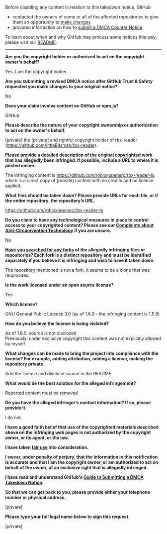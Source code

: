 Before disabling any content in relation to this takedown notice, GitHub
- contacted the owners of some or all of the affected repositories to give them an opportunity to [make changes](https://docs.github.com/en/github/site-policy/dmca-takedown-policy#a-how-does-this-actually-work).
- provided information on how to [submit a DMCA Counter Notice](https://docs.github.com/en/articles/guide-to-submitting-a-dmca-counter-notice).

To learn about when and why GitHub may process some notices this way, please visit our [README](https://github.com/github/dmca/blob/master/README.md#anatomy-of-a-takedown-notice).

---

**Are you the copyright holder or authorized to act on the copyright owner's behalf?**

Yes, I am the copyright holder.

**Are you submitting a revised DMCA notice after GitHub Trust & Safety requested you make changes to your original notice?**

No

**Does your claim involve content on GitHub or npm.js?**

GitHub

**Please describe the nature of your copyright ownership or authorization to act on the owner's behalf.**

[private] the [private] and rightful copyright holder of rbx-reader (https://github.com/littleBitsman/rbx-reader).

**Please provide a detailed description of the original copyrighted work that has allegedly been infringed. If possible, include a URL to where it is posted online.**

The infringing content is https://github.com/robloxopensrc/rbx-reader-ts, which is a direct copy of [private] content with no credits and no license applied.

**What files should be taken down? Please provide URLs for each file, or if the entire repository, the repository’s URL.**

https://github.com/robloxopensrc/rbx-reader-ts

**Do you claim to have any technological measures in place to control access to your copyrighted content? Please see our <a href="https://docs.github.com/articles/guide-to-submitting-a-dmca-takedown-notice#complaints-about-anti-circumvention-technology">Complaints about Anti-Circumvention Technology</a> if you are unsure.**

No

**<a href="https://docs.github.com/articles/dmca-takedown-policy#b-what-about-forks-or-whats-a-fork">Have you searched for any forks</a> of the allegedly infringing files or repositories? Each fork is a distinct repository and must be identified separately if you believe it is infringing and wish to have it taken down.**

The repository mentioned is not a fork, it seems to be a clone that was reuploaded.

**Is the work licensed under an open source license?**

Yes

**Which license?**

GNU General Public License 3.0 (as of 1.6.0 - the infringing content is 1.5.9)

**How do you believe the license is being violated?**

As of 1.6.0: source is not disclosed  
Previously: under exclusive copyright this content was not explicitly allowed by myself

**What changes can be made to bring the project into compliance with the license? For example, adding attribution, adding a license, making the repository private.**

Add the license and disclose source in the README.

**What would be the best solution for the alleged infringement?**

Reported content must be removed

**Do you have the alleged infringer’s contact information? If so, please provide it.**

I do not.

**I have a good faith belief that use of the copyrighted materials described above on the infringing web pages is not authorized by the copyright owner, or its agent, or the law.**

**I have taken <a href="https://www.lumendatabase.org/topics/22">fair use</a> into consideration.**

**I swear, under penalty of perjury, that the information in this notification is accurate and that I am the copyright owner, or am authorized to act on behalf of the owner, of an exclusive right that is allegedly infringed.**

**I have read and understand GitHub's <a href="https://docs.github.com/articles/guide-to-submitting-a-dmca-takedown-notice/">Guide to Submitting a DMCA Takedown Notice</a>.**

**So that we can get back to you, please provide either your telephone number or physical address.**

[private]

**Please type your full legal name below to sign this request.**

[private]
